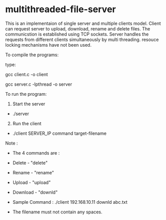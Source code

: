 # multithreaded-file-server
This is an implementaion of single server and multiple clients model.
Client can request server to upload, download, rename and delete files.
The communicstion is established using TCP sockets.
Server handles the requests from different clients simultaneously by multi threading.
resouce locking mechanisms have not been used.

To compile the programs:

type:

gcc client.c -o client

gcc server.c -lpthread -o server



To run the program:



1. Start the server

 - ./server


2. Run the client

 - ./client SERVER_IP command target-filename



Note : 
 

* The 4 commands are :

 - Delete - "delete"

 - Rename - "rename"

 - Upload - "upload"

 - Download - "downld"
	

* Sample Command : 
./client 192.168.10.11 downld abc.txt
 

* The filename must not contain any spaces.
